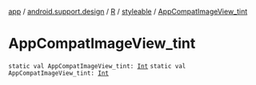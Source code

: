 [app](../../../index.md) / [android.support.design](../../index.md) / [R](../index.md) / [styleable](index.md) / [AppCompatImageView_tint](.)

# AppCompatImageView_tint

`static val AppCompatImageView_tint: `[`Int`](https://kotlinlang.org/api/latest/jvm/stdlib/kotlin/-int/index.html)
`static val AppCompatImageView_tint: `[`Int`](https://kotlinlang.org/api/latest/jvm/stdlib/kotlin/-int/index.html)